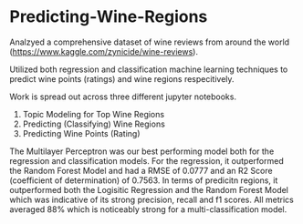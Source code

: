 # Predicting-Wine-Regions

Analzyed a comprehensive dataset of wine reviews from around the world (https://www.kaggle.com/zynicide/wine-reviews).

Utilized both regression and classification machine learning techniques to predict wine points (ratings) and wine regions respecitively.

Work is spread out across three different jupyter notebooks. 
  1. Topic Modeling for Top Wine Regions
  2. Predicting (Classifying) Wine Regions
  3. Predicting Wine Points (Rating)

The Multilayer Perceptron was our best performing model both for the regression and classification models. For the regression, it outperformed the Random Forest Model and had a RMSE of 0.0777 and an R2 Score (coefficient of determination) of 0.7563. In terms of predicitn regions, it outperformed both the Logisitic Regression and the Random Forest Model which was indicative of its strong precision, recall and f1 scores. All metrics averaged 88% which is noticeably strong for a multi-classification model.




